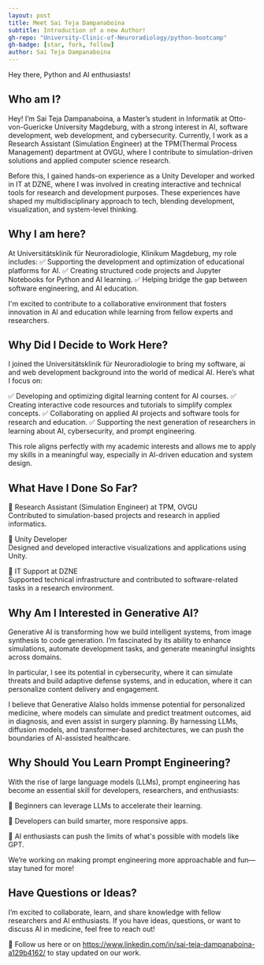 ```yaml
---
layout: post
title: Meet Sai Teja Dampanaboina
subtitle: Introduction of a new Author!
gh-repo: "University-Clinic-of-Neuroradiology/python-bootcamp"
gh-badge: [star, fork, follow]
author: Sai Teja Dampanaboina
---
```

Hey there, Python and AI enthusiasts!

## Who am I?
Hey! I’m Sai Teja Dampanaboina, a Master’s student in Informatik at Otto-von-Guericke University Magdeburg, with a strong interest in AI, software development, web development, and cybersecurity. Currently, I work as a Research Assistant (Simulation Engineer) at the TPM(Thermal Process Management) department at OVGU, where I contribute to simulation-driven solutions and applied computer science research.

Before this, I gained hands-on experience as a Unity Developer and worked in IT at DZNE, where I was involved in creating interactive and technical tools for research and development purposes. These experiences have shaped my multidisciplinary approach to tech, blending development, visualization, and system-level thinking.

## Why I am here?

At Universitätsklinik für Neuroradiologie, Klinikum Magdeburg, my role includes:
✅ Supporting the development and optimization of educational platforms for AI.
✅ Creating structured code projects and Jupyter Notebooks for Python and AI learning.
✅ Helping bridge the gap between software engineering, and AI education.

I'm excited to contribute to a collaborative environment that fosters innovation in AI and education while learning from fellow experts and researchers.

## Why Did I Decide to Work Here?
I joined the Universitätsklinik für Neuroradiologie to bring my software, ai and web development background into the world of medical AI. Here’s what I focus on:

✅ Developing and optimizing digital learning content for AI courses.
✅ Creating interactive code resources and tutorials to simplify complex concepts.
✅ Collaborating on applied AI projects and software tools for research and education.
✅ Supporting the next generation of researchers in learning about AI, cybersecurity, and prompt engineering.

This role aligns perfectly with my academic interests and allows me to apply my skills in a meaningful way, especially in AI-driven education and system design.


## What Have I Done So Far?

🔹 Research Assistant (Simulation Engineer) at TPM, OVGU  
  Contributed to simulation-based projects and research in applied informatics.  

🔹 Unity Developer  
  Designed and developed interactive visualizations and applications using Unity.  

🔹 IT Support at DZNE  
  Supported technical infrastructure and contributed to software-related tasks in a research environment.


## Why Am I Interested in Generative AI?
Generative AI is transforming how we build intelligent systems, from image synthesis to code generation. I’m fascinated by its ability to enhance simulations, automate development tasks, and generate meaningful insights across domains.

In particular, I see its potential in cybersecurity, where it can simulate threats and build adaptive defense systems, and in education, where it can personalize content delivery and engagement.

I believe that Generative AIalso  holds immense potential for personalized medicine, where models can simulate and predict treatment outcomes, aid in diagnosis, and even assist in surgery planning. By harnessing LLMs, diffusion models, and transformer-based architectures, we can push the boundaries of AI-assisted healthcare.

## Why Should You Learn Prompt Engineering?
With the rise of large language models (LLMs), prompt engineering has become an essential skill for developers, researchers, and enthusiasts:

🎯 Beginners can leverage LLMs to accelerate their learning.

🎯 Developers can build smarter, more responsive apps.

🎯 AI enthusiasts can push the limits of what's possible with models like GPT.

We’re working on making prompt engineering more approachable and fun—stay tuned for more!

## Have Questions or Ideas?
I’m excited to collaborate, learn, and share knowledge with fellow researchers and AI enthusiasts. If you have ideas, questions, or want to discuss AI in medicine, feel free to reach out!

📢 Follow us here or on https://www.linkedin.com/in/sai-teja-dampanaboina-a129b4162/ to stay updated on our work.
